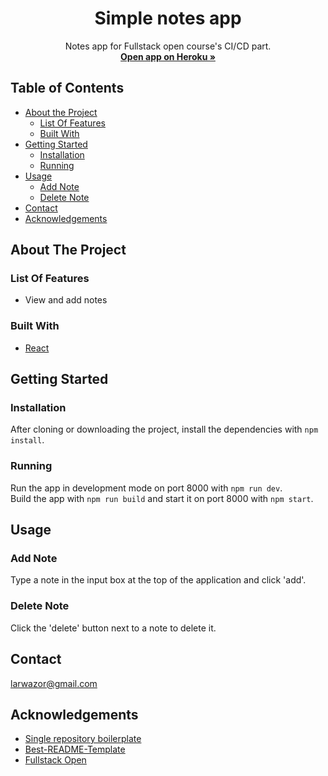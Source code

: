   <h1 align="center">Simple notes app</h1>
  <p align="center">
    Notes app for Fullstack open course's CI/CD part.
    <br />
    <a href=# target="_blank"><strong>Open app on Heroku »</strong></a>
  </p>
  
## Table of Contents

* [About the Project](#about-the-project)
  * [List Of Features](#list-of-features)
  * [Built With](#built-with)
* [Getting Started](#getting-started)
  * [Installation](#installation)
  * [Running](#running)
* [Usage](#usage)
  * [Add Note](#add-note)
  * [Delete Note](#delete-note)
* [Contact](#contact)
* [Acknowledgements](#acknowledgements)

## About The Project

### List Of Features

* View and add notes

### Built With

* [React](https://reactjs.org)

## Getting Started

### Installation

After cloning or downloading the project, install the dependencies with `npm install`.

### Running

Run the app in development mode on port 8000 with `npm run dev`.  
Build the app with `npm run build` and start it on port 8000 with `npm start`.

## Usage

### Add Note

Type a note in the input box at the top of the application and click 'add'.

### Delete Note

Click the 'delete' button next to a note to delete it.

## Contact

larwazor@gmail.com

## Acknowledgements
* [Single repository boilerplate](https://github.com/fullstack-hy2020/create-app)
* [Best-README-Template](https://github.com/othneildrew/Best-README-Template)
* [Fullstack Open](https://fullstackopen.com/)
